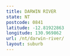 ```yaml
---
title: DARWIN RIVER
state: NT
postcode: 0841
latitude: -12.81922863
longitude: 130.969862
url: /nt/darwin-river/
layout: suburb
---
```

